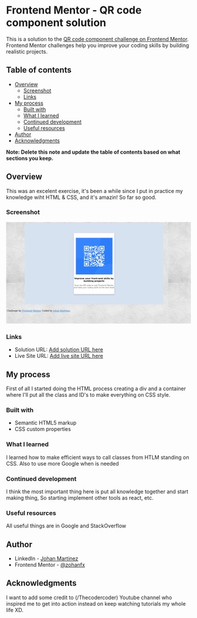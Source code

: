 # Frontend Mentor - QR code component solution

This is a solution to the [QR code component challenge on Frontend Mentor](https://www.frontendmentor.io/challenges/qr-code-component-iux_sIO_H). Frontend Mentor challenges help you improve your coding skills by building realistic projects.

## Table of contents

- [Overview](#overview)
  - [Screenshot](#screenshot)
  - [Links](#links)
- [My process](#my-process)
  - [Built with](#built-with)
  - [What I learned](#what-i-learned)
  - [Continued development](#continued-development)
  - [Useful resources](#useful-resources)
- [Author](#author)
- [Acknowledgments](#acknowledgments)

**Note: Delete this note and update the table of contents based on what sections you keep.**

## Overview

This was an excelent exercise, it's been a while since I put in practice my knowledge wiht HTML & CSS, and it's amazin!
So far so good.

### Screenshot

![](./images/screenshot.png)

### Links

- Solution URL: [Add solution URL here](https://your-solution-url.com)
- Live Site URL: [Add live site URL here](https://your-live-site-url.com)

## My process

First of all I started doing the HTML process creating a div and a container where I'll put all the class and ID's to make everything on CSS style.

### Built with

- Semantic HTML5 markup
- CSS custom properties

### What I learned

I learned how to make efficient ways to call classes from HTLM standing on CSS.
Also to use more Google when is needed

### Continued development

I think the most important thing here is put all knowledge together and start making thing, So starting implement other tools as react, etc.

### Useful resources

All useful things are in Google and StackOverflow

## Author

- LinkedIn - [Johan Martinez](https://www.linkedin.com/in/johanmartinezfx/)
- Frontend Mentor - [@zohanfx](https://www.frontendmentor.io/profile/zohanfx)

## Acknowledgments

I want to add some credit to (/Thecodercoder) Youtube channel who inspired me to get into action instead on keep watching tutorials my whole life XD.
